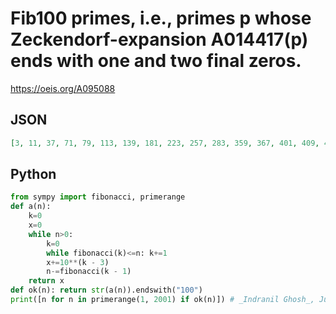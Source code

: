 # Fib100 primes, i\.e\., primes p whose Zeckendorf\-expansion A014417\(p\) ends with one and two final zeros\.
https://oeis.org/A095088
## JSON
```JSON
[3, 11, 37, 71, 79, 113, 139, 181, 223, 257, 283, 359, 367, 401, 409, 443, 503, 571, 587, 613, 647, 757, 859, 977, 1019, 1087, 1163, 1181, 1223, 1231, 1291, 1307, 1367, 1409, 1451, 1511, 1553, 1579, 1613, 1621, 1663, 1697, 1723, 1867, 1901]
```
## Python
```Python
from sympy import fibonacci, primerange
def a(n):
    k=0
    x=0
    while n>0:
        k=0
        while fibonacci(k)<=n: k+=1
        x+=10**(k - 3)
        n-=fibonacci(k - 1)
    return x
def ok(n): return str(a(n)).endswith("100")
print([n for n in primerange(1, 2001) if ok(n)]) # _Indranil Ghosh_, Jun 08 2017
```
